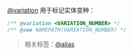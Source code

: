 [@variation](http://usejsdoc.org/tags-variation.html) 用于标记实体变种：

```js
/** @variation <VARIATION_NUMBER> */
/** @see NAMEPATH(VARIATION_NUMBER) */
```

> 相关标签：[@alias](http://usejsdoc.org/tags-alias.html)
